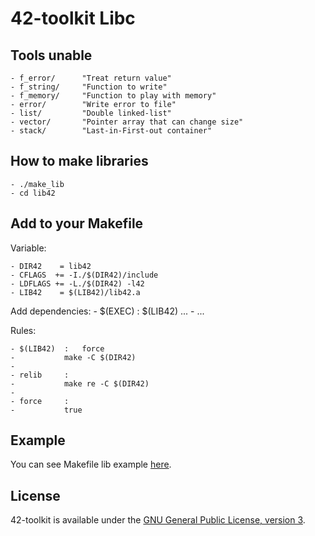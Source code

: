 42-toolkit	Libc
==========

## Tools unable

    - f_error/		"Treat return value"
    - f_string/		"Function to write"
    - f_memory/		"Function to play with memory"
    - error/		"Write error to file"
    - list/			"Double linked-list"
	- vector/		"Pointer array that can change size"
	- stack/		"Last-in-First-out container"

## How to make libraries

    - ./make_lib
	- cd lib42

## Add to your Makefile

Variable:

	- DIR42    = lib42
	- CFLAGS  += -I./$(DIR42)/include
	- LDFLAGS += -L./$(DIR42) -l42
	- LIB42    = $(LIB42)/lib42.a

Add dependencies:
	- $(EXEC)	:	$(LIB42) ...
	- 			...

Rules:

	- $(LIB42)	:	force
	-  			make -C $(DIR42)
    -
	- relib		:
	- 			make re -C $(DIR42)
    -
	- force		:
	- 			true

## Example

You can see Makefile lib example [here](https://github.com/QuentinPerez/42-toolkit/tree/master/examples/libc/list/Makefile).

## License

42-toolkit is available under the [GNU General Public License, version 3](LICENSE).
